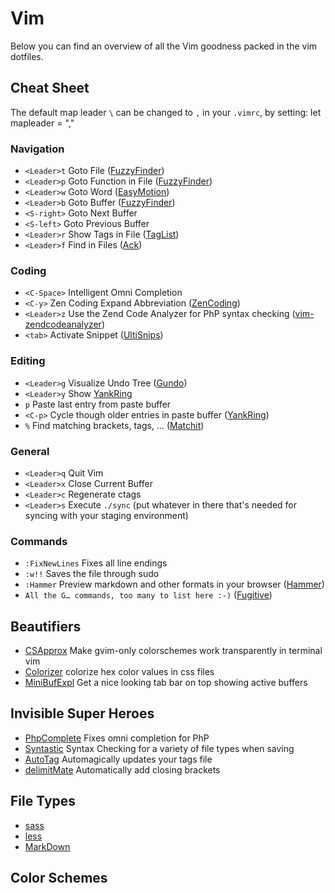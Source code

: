 # Vim
Below you can find an overview of all the Vim goodness packed in the vim dotfiles.

## Cheat Sheet
The default map leader `\` can be changed to `,` in your `.vimrc`, by setting:
	let mapleader = ","

### Navigation

* `<Leader>t` Goto File ([FuzzyFinder](https://github.com/vim-scripts/FuzzyFinder.git))
* `<Leader>p` Goto Function in File ([FuzzyFinder](https://github.com/vim-scripts/FuzzyFinder.git))
* `<Leader>w` Goto Word ([EasyMotion](https://github.com/Lokaltog/vim-easymotion.git))
* `<Leader>b` Goto Buffer ([FuzzyFinder](https://github.com/vim-scripts/FuzzyFinder.git))
* `<S-right>` Goto Next Buffer
* `<S-left>` Goto Previous Buffer
* `<Leader>r` Show Tags in File ([TagList](https://github.com/vim-scripts/taglist.vim))
* `<Leader>f` Find in Files ([Ack](https://github.com/mileszs/ack.vim.git))

### Coding
* `<C-Space>` Intelligent Omni Completion
* `<C-y>` Zen Coding Expand Abbreviation ([ZenCoding](https://github.com/mattn/zencoding-vim.git))
* `<Leader>z` Use the Zend Code Analyzer for PhP syntax checking ([vim-zendcodeanalyzer](git@github.com:folke/vim-zendcodeanalyzer.git))
* `<tab>` Activate Snippet ([UltiSnips](https://github.com/rygwdn/ultisnips))

### Editing
* `<Leader>g` Visualize Undo Tree ([Gundo](https://github.com/sjl/gundo.vim.git))
* `<Leader>y` Show [YankRing](https://github.com/chrismetcalf/vim-yankring.git)
* `p` Paste last entry from paste buffer
* `<C-p>` Cycle though older entries in paste buffer ([YankRing](https://github.com/chrismetcalf/vim-yankring.git))
* `%` Find matching brackets, tags, … ([Matchit](https://github.com/edsono/vim-matchit))

### General
* `<Leader>q` Quit Vim
* `<Leader>x` Close Current Buffer
* `<Leader>c` Regenerate ctags
* `<Leader>s` Execute `./sync` (put whatever in there that's needed for syncing with your staging environment)

### Commands
* `:FixNewLines` Fixes all line endings
* `:w!!` Saves the file through sudo
* `:Hammer` Preview markdown and other formats in your browser ([Hammer](https://github.com/robgleeson/hammer.vim))
* `All the G… commands, too many to list here :-)` ([Fugitive](https://github.com/tpope/vim-fugitive.git))

## Beautifiers
* [CSApprox](https://github.com/godlygeek/csapprox) Make gvim-only colorschemes work transparently in terminal vim
* [Colorizer](https://github.com/lilydjwg/colorizer) colorize hex color values in css files
* [MiniBufExpl](https://github.com/fholgado/minibufexpl.vim.git) Get a nice looking tab bar on top showing active buffers

## Invisible Super Heroes
* [PhpComplete](https://github.com/shawncplus/phpcomplete.vim.git) Fixes omni completion for PhP
* [Syntastic](git@github.com:folke/syntastic.git) Syntax Checking for a variety of file types when saving
* [AutoTag](https://github.com/folke/AutoTag) Automagically updates your tags file
* [delimitMate](https://github.com/Raimondi/delimitMate) Automatically add closing brackets

## File Types
* [sass]()
* [less](https://github.com/groenewege/vim-less.git)
* [MarkDown]()

## Color Schemes









